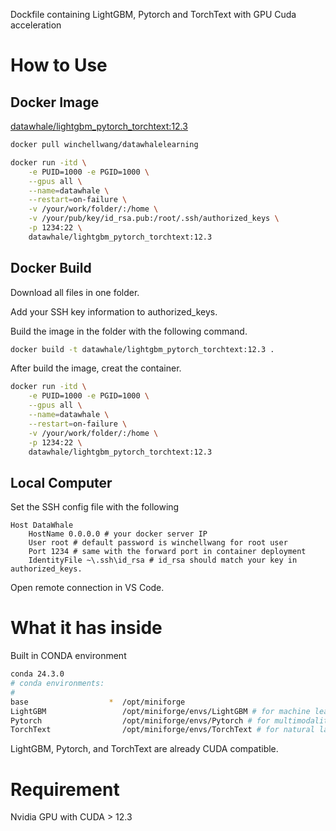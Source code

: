 Dockfile containing LightGBM, Pytorch and TorchText with GPU Cuda acceleration

# How to Use

## Docker Image

[datawhale/lightgbm_pytorch_torchtext:12.3](https://hub.docker.com/r/winchellwang/datawhalelearning)

```bash
docker pull winchellwang/datawhalelearning
```

```bash
docker run -itd \
    -e PUID=1000 -e PGID=1000 \
    --gpus all \
    --name=datawhale \
    --restart=on-failure \
    -v /your/work/folder/:/home \
    -v /your/pub/key/id_rsa.pub:/root/.ssh/authorized_keys \
    -p 1234:22 \
    datawhale/lightgbm_pytorch_torchtext:12.3
```

## Docker Build

Download all files in one folder.

Add your SSH key information to authorized_keys.

Build the image in the folder with the following command.

```bash
docker build -t datawhale/lightgbm_pytorch_torchtext:12.3 .
```

After build the image, creat the container.

```bash
docker run -itd \
    -e PUID=1000 -e PGID=1000 \
    --gpus all \
    --name=datawhale \
    --restart=on-failure \
    -v /your/work/folder/:/home \
    -p 1234:22 \
    datawhale/lightgbm_pytorch_torchtext:12.3
```

## Local Computer

Set the SSH config file with the following

```
Host DataWhale
    HostName 0.0.0.0 # your docker server IP
    User root # default password is winchellwang for root user
    Port 1234 # same with the forward port in container deployment
    IdentityFile ~\.ssh\id_rsa # id_rsa should match your key in authorized_keys.
```

Open remote connection in VS Code.

# What it has inside

Built in CONDA environment

```bash
conda 24.3.0
# conda environments:
#
base                  *  /opt/miniforge
LightGBM                 /opt/miniforge/envs/LightGBM # for machine learning course
Pytorch                  /opt/miniforge/envs/Pytorch # for multimodality course (vision, audio, image)
TorchText                /opt/miniforge/envs/TorchText # for natural language processing course
```

LightGBM, Pytorch, and TorchText are already CUDA compatible.

# Requirement

Nvidia GPU with CUDA > 12.3
